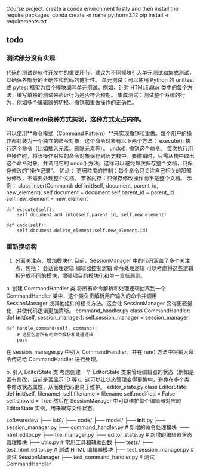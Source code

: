 
Course project.
create a conda environment firstly and then install the require packages:
conda create -n name python=3.12
pip install -r requirements.txt

## todo
### 测试部分没有实现 
代码的测试是软件开发中的重要环节，建议为不同模块引入单元测试和集成测试，以确保各部分的正确性和代码的健壮性。
单元测试：可以使用 Python 的 unittest 或 pytest 框架为每个模块编写单元测试。例如，针对 HTMLEditor 类中的每个方法，编写单独的测试来验证行为是否符合预期。
集成测试：测试整个系统的行为，例如多个编辑器的切换、撤销和重做操作的正确性。

### 将undo和redo换种方式实现，这种方式太占内存。
可以使用**命令模式（Command Pattern）**来实现撤销和重做。每个用户的操作都封装为一个独立的命令对象，这个命令对象有以下两个方法：
execute(): 执行这个命令（比如插入元素、删除元素等）。
undo(): 撤销这个命令。
每次执行用户操作时，将该操作对应的命令对象保存到历史栈中。要撤销时，只需从栈中取出这个命令对象，并调用它的 undo() 方法。这样可以避免每次保存整个文档，只保存修改的“操作记录”。
优点：
更细粒度的控制：每个命令只关注自己相关的那部分修改，不需要处理整个文档。
节省内存：只保存修改操作而不是整个文档。
示例：
class InsertCommand:
    def __init__(self, document, parent_id, new_element):
        self.document = document
        self.parent_id = parent_id
        self.new_element = new_element

    def execute(self):
        self.document.add_into(self.parent_id, self.new_element)

    def undo(self):
        self.document.delete_element(self.new_element.id)

### 重新换结构
1. 分离关注点，增加模块化
目前，SessionManager 中的代码涵盖了多个关注点，包括：
会话管理逻辑
编辑器控制逻辑
命令处理逻辑
可以考虑将这些逻辑拆分成不同的模块，增强项目的模块化和单一责任原则。

a. 创建 CommandHandler 类
将所有命令解析和处理逻辑抽离到一个 CommandHandler 类中，这个类负责解析用户输入的命令并调用 SessionManager 或其他组件的相关方法。这会让 SessionManager 变得更轻量化，并使代码逻辑更加清晰。
command_handler.py
class CommandHandler:
    def __init__(self, session_manager):
        self.session_manager = session_manager

    def handle_command(self, command):
        # 这里包含所有的命令解析和处理逻辑
        pass
在 session_manager.py 中引入 CommandHandler，并在 run() 方法中将输入命令传递给 CommandHandler 进行处理。

b. 引入 EditorState 类
考虑创建一个 EditorState 类来管理编辑器的状态（例如是否有修改，当前是否显示 ID 等）。这可以让状态管理变得更集中，避免在多个类中修改状态属性，从而使代码更易于维护。
editor_state.py
class EditorState:
    def __init__(self, filename):
        self.filename = filename
        self.modified = False
        self.showid = True
然后在 SessionManager 中可以维护每个编辑器对应的 EditorState 实例，用来跟踪文件状态。

softwaredev/
    ├── lab1/
        ├── code/
            ├── model/
                ├── __init__.py
                ├── session_manager.py
                ├── command_handler.py   # 新增的命令处理模块
                ├── html_editor.py
                ├── file_manager.py
                ├── editor_state.py      # 新增的编辑器状态管理模块
                ├── utils.py             # 常用工具和辅助函数
            ├── tests/
                ├── test_html_editor.py  # 测试 HTML 编辑器模块
                ├── test_session_manager.py  # 测试 SessionManager
                ├── test_command_handler.py  # 测试 CommandHandler